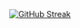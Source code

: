 <div align="center"><a href="https://git.io/streak-stats"><img src="https://github-readme-streak-stats.herokuapp.com?user=ikiitech&theme=transparent&hide_border=true&border_radius=50&locale=id" alt="GitHub Streak" /></a></div>
